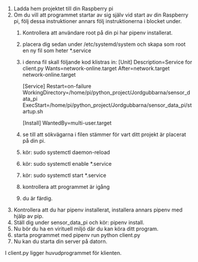 1. Ladda hem projektet till din Raspberry pi
2. Om du vill att programmet startar av sig själv vid start av din Raspberry pi,
   följ dessa instruktioner annars följ instruktionerna i blocket under.
   1. Kontrollera att användare root på din pi har pipenv installerat.
   2. placera dig sedan under /etc/systemd/system och skapa som root en ny fil som heter *.service 
   3. i denna fil skall följande kod klistras in:
      [Unit]
      Description=Service for client.py
      Wants=network-online.target
      After=network.target network-online.target

      [Service]
      Restart=on-failure
      WorkingDirectory=/home/pi/python_project/Jordgubbarna/sensor_data_pi
      ExecStart=/home/pi/python_project/Jordgubbarna/sensor_data_pi/startup.sh

      [Install]
      WantedBy=multi-user.target
   4. se till att sökvägarna i filen stämmer för vart ditt projekt är placerat på din pi.
   5. kör: sudo systemctl daemon-reload
   6. kör: sudo systemctl enable *.service
   7. kör: sudo systemctl start *.service
   8. kontrollera att programmet är igång
   9. du är färdig.
4. Kontrollera att du har pipenv installerat, installera annars pipenv med hjälp av pip.
5. Ställ dig under sensor_data_pi och kör: pipenv install.
6. Nu bör du ha en virituell miljö där du kan köra ditt program.
7. starta programmet med pipenv run python client.py
8. Nu kan du starta din server på datorn.

I client.py ligger huvudprogrammet för klienten.
